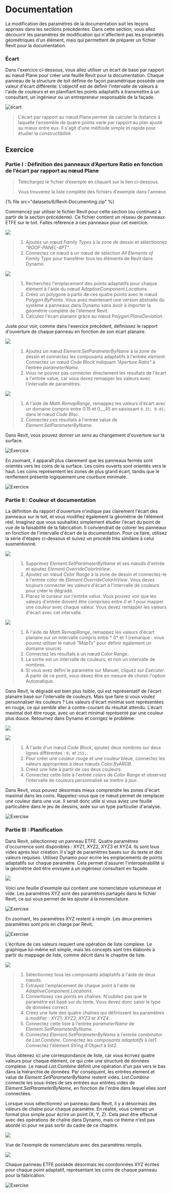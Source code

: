 # Documentation

La modification des paramètres de la documentation suit les leçons apprises dans les sections précédentes. Dans cette section, vous allez découvrir les paramètres de modification qui n'affectent pas les propriétés géométriques d'un élément, mais qui permettent de préparer un fichier Revit pour la documentation.

### Écart

Dans l'exercice ci-dessous, vous allez utiliser un écart de base par rapport au nœud Plane pour créer une feuille Revit pour la documentation. Chaque panneau de la structure de toit définie de façon paramétrique possède une valeur d'écart différente. L'objectif est de définir l'intervalle de valeurs à l'aide de couleurs et en planifiant les points adaptatifs à transmettre à un consultant, un ingénieur ou un entrepreneur responsable de la façade.

![écart](images/6/deviation.jpg)

> L'écart par rapport au nœud Plane permet de calculer la distance à laquelle l'ensemble de quatre points varie par rapport au plan ajusté au mieux entre eux. Il s'agit d'une méthode simple et rapide pour étudier la constructibilité.

## Exercice

### Partie I : Définition des panneaux d’Aperture Ratio en fonction de l’écart par rapport au nœud Plane

> Téléchargez le fichier d’exemple en cliquant sur le lien ci-dessous.
>
> Vous trouverez la liste complète des fichiers d'exemple dans l'annexe.

{% file src="datasets/6/Revit-Documenting.zip" %}

Commencez par utiliser le fichier Revit pour cette section (ou continuez à partir de la section précédente). Ce fichier contient un réseau de panneaux ETFE sur le toit. Faites référence à ces panneaux pour cet exercice.

![](<images/6/documenting - exercise I - 01.jpg>)

> 1. Ajoutez un nœud _Family Types_ à la zone de dessin et sélectionnez _"ROOF-PANEL-4PT"_.
> 2. Connectez ce nœud à un nœud de sélection _All Elements of Family Type_ pour transférer tous les éléments de Revit dans Dynamo.

![](<images/6/documenting - exercise I - 02.jpg>)

> 1. Recherchez l'emplacement des points adaptatifs pour chaque élément à l'aide du nœud _AdaptiveComponent.Locations_.
> 2. Créez un polygone à partir de ces quatre points avec le nœud _Polygon.ByPoints_. Vous avez maintenant une version abstraite du système à panneaux dans Dynamo sans avoir à importer la géométrie complète de l'élément Revit.
> 3. Calculez l'écart planaire grâce au nœud _Polygon.PlaneDeviation_.

Juste pour voir, comme dans l'exercice précédent, définissez le rapport d'ouverture de chaque panneau en fonction de son écart planaire.

![](<images/6/documenting - exercise I - 03.jpg>)

> 1. Ajoutez un nœud _Element.SetParameterByName_ à la zone de dessin et connectez les composants adaptatifs à l'entrée _element_. Connectez un nœud _Code Block_ indiquant _"Aperture Ratio"_ à l'entrée _parameterName_.
> 2. Vous ne pouvez pas connecter directement les résultats de l'écart à l'entrée value, car vous devez remapper les valeurs avec l'intervalle de paramètres.

![](<images/6/documenting - exercise I - 04.jpg>)

> 1. A l'aide de _Math.RemapRange_, remappez les valeurs d'écart avec un domaine compris entre 0.15 et 0_._45 en saisissant `0.15; 0.45;` dans le nœud _Code Bloc_.
> 2. Connectez ces résultats à l'entrée value de _Element.SetParameterByName_.

Dans Revit, vous pouvez _donner un sens_ au changement d'ouverture sur la surface.

![Exercice](../.gitbook/assets/13.jpg)

En zoomant, il apparaît plus clairement que les panneaux fermés sont orientés vers les coins de la surface. Les coins ouverts sont orientés vers le haut. Les coins représentent les zones de plus grand écart, tandis que le renflement présente logiquement une courbure minimale.

![Exercice](../.gitbook/assets/13a.jpg)

### Partie II : Couleur et documentation

La définition du rapport d'ouverture n'indique pas clairement l'écart des panneaux sur le toit, et vous modifiez également la géométrie de l'élément réel. Imaginez que vous souhaitiez simplement étudier l'écart du point de vue de la faisabilité de la fabrication. Il conviendrait de colorer les panneaux en fonction de l'intervalle d'écart de la documentation. Pour ce faire, utilisez la série d'étapes ci-dessous et suivez un procédé très similaire à celui susmentionné.

![](<images/6/documenting - exercise II - 01.jpg>)

> 1. Supprimez _Element.SetParameterByName_ et ses nœuds d'entrée et ajoutez _Element.OverrideColorInView_.
> 2. Ajoutez un nœud _Color Range_ à la zone de dessin et connectez-le à l'entrée color de _Element.OverrideColorInView_. Vous devez toujours connecter les valeurs d'écart à l'intervalle de couleurs pour créer le dégradé.
> 3. Placez le curseur sur l'entrée _value_. Vous pouvez voir que les valeurs d'entrée doivent être comprises entre _0_ et _1_ pour mapper une couleur avec chaque valeur. Vous devez remapper les valeurs d'écart avec cet intervalle.

![](<images/6/documenting - exercise II - 02.jpg>)

> 1. À l'aide de _Math.RemapRange_, remappez les valeurs d'écart planaire sur un intervalle compris entre * 0* et _1_ (remarque : vous pouvez utiliser le nœud _"MapTo"_ pour définir également un domaine source).
> 2. Connectez les résultats à un nœud _Color Range_.
> 3. La sortie est un intervalle de couleurs, et non un intervalle de nombres.
> 4. Si vous avez défini le paramètre sur Manuel, cliquez sur _Exécuter_. À partir de ce point, vous devez être en mesure de choisir l'option Automatique.

Dans Revit, le dégradé est bien plus lisible, qui est représentatif de l'écart planaire basé sur l'intervalle de couleurs. Mais que faire si vous voulez personnaliser les couleurs ? Les valeurs d'écart minimal sont représentées en rouge, ce qui semble aller à contre-courant du résultat attendu. L'écart maximal doit être rouge, avec un écart minimal représenté par une couleur plus douce. Retournez dans Dynamo et corrigez le problème.

![](../.gitbook/assets/09.jpg)

![](<images/6/documenting - exercise II - 04.jpg>)

> 1. À l'aide d'un nœud _Code Block_, ajoutez deux nombres sur deux lignes différentes : `0;` et `255;`.
> 2. Pour créer une couleur rouge et une couleur bleue, connectez les valeurs appropriées à deux nœuds _Color.ByARGB_.
> 3. Créez une liste à partir de ces deux couleurs.
> 4. Connectez cette liste à l'entrée _colors_ de _Color Range_ et observez l'intervalle de couleurs personnalisé se mettre à jour.

Dans Revit, vous pouvez désormais mieux comprendre les zones d'écart maximal dans les coins. Rappelez-vous que ce nœud permet de remplacer une couleur dans une vue. Il serait donc utile si vous aviez une feuille particulière dans le jeu de dessins, axée sur un type particulier d'analyse.

![Exercise](<../.gitbook/assets/07 (6).jpg>)

### Partie III : Planification

Dans Revit, sélectionnez un panneau ETFE. Quatre paramètres d'occurrence sont disponibles : XYZ1, XYZ2, XYZ3 et XYZ4. Ils sont tous vides après leur création. Il s'agit de paramètres basés sur du texte et des valeurs requises. Utilisez Dynamo pour écrire les emplacements de points adaptatifs sur chaque paramètre. Cela permet d'assurer l'interopérabilité si la géométrie doit être envoyée à un ingénieur consultant en façade.

![](<images/6/documenting - exercise III - 01.jpg>)

Voici une feuille d'exemple qui contient une nomenclature volumineuse et vide. Les paramètres XYZ sont des paramètres partagés dans le fichier Revit, ce qui vous permet de les ajouter à la nomenclature.

![Exercise](<../.gitbook/assets/03 (8).jpg>)

En zoomant, les paramètres XYZ restent à remplir. Les deux premiers paramètres sont pris en charge par Revit.

![Exercise](<../.gitbook/assets/02 (9).jpg>)

L'écriture de ces valeurs requiert une opération de liste complexe. Le graphique lui-même est simple, mais les concepts sont très élaborés à partir du mappage de liste, comme décrit dans le chapitre de liste.

![](<images/6/documenting - exercise III - 04.jpg>)

> 1. Sélectionnez tous les composants adaptatifs à l'aide de deux nœuds.
> 2. Extrayez l'emplacement de chaque point à l'aide de _AdaptiveComponent.Locations_.
> 3. Convertissez ces points en chaînes. N'oubliez pas que le paramètre est basé sur du texte. Vous devez donc saisir le type de données correct.
> 4. Créez une liste des quatre chaînes qui définissent les paramètres à modifier : _XYZ1, XYZ2, XYZ3_ et _XYZ4_.
> 5. Connectez cette liste à l'entrée _parameterName_ de _Element.SetParameterByName_.
> 6. Connectez _Element.SetParameterByName_ à l'entrée _combinator_ de _List.Combine_. Connectez les _composants adaptatifs_ à _list1_. Connectez l'élément _String_ d'Object à _list2_.

Vous obtenez ici une correspondance de liste, car vous écrivez quatre valeurs pour chaque élément, ce qui crée une structure de données complexe. Le nœud _List.Combine_ définit une opération d'un pas vers le bas dans la hiérarchie de données. Par conséquent, les entrées element et value de _Element.SetParameterByName_ restent vides. _List.Combine_ connecte les sous-listes de ses entrées aux entrées vides de _Element.SetParameterByName_, en fonction de l'ordre dans lequel elles sont connectées.

Lorsque vous sélectionnez un panneau dans Revit, il y a désormais des valeurs de chaîne pour chaque paramètre. En réalité, vous créeriez un format plus simple pour écrire un point (X, Y, Z). Cela peut être effectué avec des opérations de chaîne dans Dynamo, mais ce thème n'est pas abordé ici pour ne pas sortir du cadre de ce chapitre.

![](<../.gitbook/assets/04 (5).jpg>)

Vue de l'exemple de nomenclature avec des paramètres remplis.

![](<../.gitbook/assets/01 (9).jpg>)

Chaque panneau ETFE possède désormais les coordonnées XYZ écrites pour chaque point adaptatif, représentant les coins de chaque panneau pour la fabrication.

![Exercise](<../.gitbook/assets/00 (8).jpg>)
